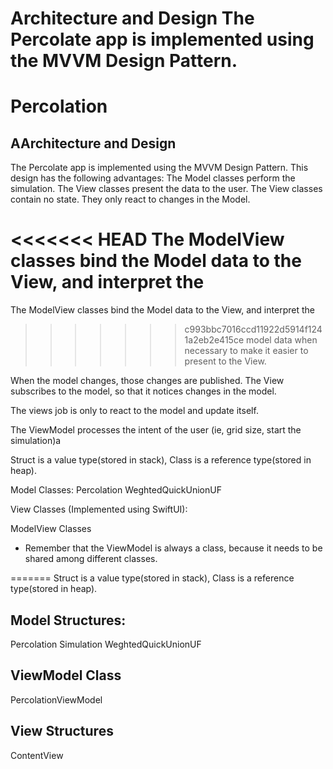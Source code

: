  Architecture and Design
 The Percolate app is implemented using the MVVM Design Pattern.  
=======
# Percolation

## AArchitecture and Design
 The Percolate app is implemented using the MVVM Design Pattern.
This design has the following advantages:
The Model classes perform the simulation.
The View classes present the data to the user.  The View classes contain
no state. They only react to changes in the Model.

<<<<<<< HEAD
The ModelView classes bind the Model data to the View, and interpret the 
=======
The ModelView classes bind the Model data to the View, and interpret the
>>>>>>> c993bbc7016ccd11922d5914f1241a2eb2e415ce
model data when necessary to make it easier to present to the View.


When the model changes, those changes are published.
The View subscribes to the model, so that it notices changes in the model.

The views job is only to react to the model and update itself.

The ViewModel processes the intent of the user (ie, grid size, start the simulation)a

Struct is a value type(stored in stack), Class is a reference type(stored in heap). 

Model Classes:
  Percolation
  WeghtedQuickUnionUF



View Classes (Implemented using SwiftUI):

ModelView Classes
* Remember that the ViewModel is always a class, because it needs to be shared among 
different classes. 

=======
Struct is a value type(stored in stack), Class is a reference type(stored in heap).

## Model Structures:
  Percolation
  Simulation
  WeghtedQuickUnionUF

## ViewModel Class
  PercolationViewModel

## View Structures
 ContentView

